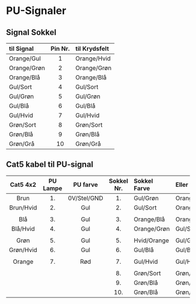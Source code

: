 # PU-Signaler

## Signal Sokkel

|til Signal|Pin Nr.|til Krydsfelt|
|:---|:---:|:---|
|Orange/Gul|1|Orange/Hvid|
|Orange/Grøn|2|Orange/Grøn|
|Orange/Blå|3|Orange/Blå|
|Gul/Sort|4|Gul/Sort|
|Gul/Grøn|5|Gul/Grøn|
|Gul/Blå|6|Gul/Blå|
|Gul/Hvid|7|Gul/Hvid|
|Grøn/Sort|8|Grøn/Sort|
|Grøn/Blå|9|Grøn/Blå|
|Grøn/Grå|10|Grøn/Grå|

## Cat5 kabel til PU-signal

|Cat5 4x2|PU Lampe|PU farve|Sokkel Nr.|Sokkel  Farve|Eller|
|:---:|:---:|:---:|:---:|:---|:---|
|Brun|1.| 0V/Stel/GND|1.| Gul/Grøn|Orange/Hvid|
|Brun/Hvid|2.|Gul|2.|Gul/Sort|Orange/Grøn|
|||||||
|Blå|3.|Gul|3.|Orange/Blå|Orange/Blå|
|Blå/Hvid|4.|Gul|4.|Orange/Grøn|Gul/Sort|
|||||||
|Grøn|5.|Gul|5.|Hvid/Orange|Gul/Grøn|
|Grøn/Hvid|6.|Gul|6.|Gul/Blå|Gul/Blå|
|||||||
|Orange|7.|Rød|7.|Gul/Hvid|Gul/Hvid|
|||||||
||||8.|Grøn/Sort|Grøn/Sort|
||||9.|Grøn/Blå|Grøn/Blå|
||||10.|Grøn/Blå|Grøn/Grå|
